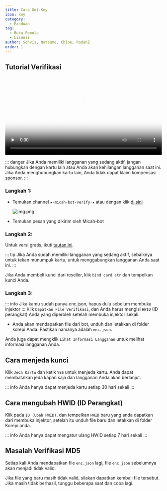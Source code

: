 ```yaml
---
title: Cara Get-Key
icon: key
category:
  - Panduan
tag:
  - Buku Pemula
  - Lisensi
author: Schvis, Natsume, Chloe, RodanZ
order: 1
---
```


## Tutorial Verifikasi

<video controls preload="none" width="100%" poster="https://nextcloud.atruicardona.xyz/s/dEnSM8gwYdDwbnD/preview"><source src="https://nextcloud.atruicardona.xyz/s/dEnSM8gwYdDwbnD/download" type="video/mp4"></video>

::: danger Jika Anda memiliki langganan yang sedang aktif, jangan hubungkan dengan kartu lain atau Anda akan kehilangan langganan saat ini. Jika Anda menghubungkan kartu lain, Anda tidak dapat klaim kompensasi sponsor.
:::

### Langkah 1:
- Temukan channel `★⋅micah-bot-verify⋅★` atau dengan klik [di sini](https://discord.com/channels/1069057220802781265/1203687333107335198)

  ![img.png](/assets/images/docs/202402/verify-1.png)
- Temukan pesan yang dikirim oleh Micah-bot
### Langkah 2:
Untuk versi gratis, ikuti [tautan ini](free.md).

::: tip Jika Anda sudah memiliki langganan yang sedang aktif, sebaiknya untuk tekan munumpuk kartu, untuk menggabungkan langganan Anda saat ini.
:::

Jika Anda membeli kunci dari reseller, klik `bind card str` dan tempelkan kunci Anda.


### Langkah 3:
::: info Jika kamu sudah punya enc.json, hapus dulu sebelum membuka injektor
:::
Klik `Dapatkan File Verifikasi`, dan Anda harus mengisi `HWID` (ID perangkat) Anda yang diperoleh setelah membuka injektor sekali.
- Anda akan mendapatkan file dari bot, unduh dan letakkan di folder korepi Anda. Pastikan namanya adalah `enc.json`.


Anda juga dapat mengklik `Lihat Informasi Langganan` untuk melihat informasi langganan Anda.

## Cara menjeda kunci

Klik `Jeda Kartu` dan ketik `YES` untuk menjeda kartu. Anda dapat membatalkan jeda kapan saja dan langganan Anda akan berlanjut.

::: info Anda hanya dapat menjeda kartu setiap 30 hari sekali
:::

## Cara mengubah HWID (ID Perangkat)


Klik pada `ID (Ubah HWID)`, dan tempelkan `HWID` baru yang anda dapatkan dari membuka injektor, setelah itu unduh file baru dan letakkan di folder Korepi anda.

::: info Anda hanya dapat mengatur ulang HWID setiap 7 hari sekali 
:::

## Masalah Verifikasi MD5
Setiap kali Anda mendapatkan file `enc.json` lagi, file `enc.json` sebelumnya akan menjadi tidak valid.

Jika file yang baru masih tidak valid, silakan dapatkan kembali file tersebut. Jika masih tidak berhasil, tunggu beberapa saat dan coba lagi.